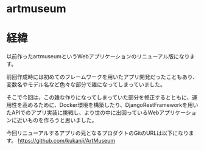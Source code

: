 # artmuseum

# 経緯
以前作ったartmuseumというWebアプリケーションのリニューアル版になります。

前回作成時には初めてのフレームワークを用いたアプリ開発だったこともあり、変数名やモデル名など色々な部分で雑になってしまっていました。

そこで今回は、この雑な作りになってしまっていた部分を修正するとともに、運用性を高めるために、Docker環境を構築したり、DjangoRestFrameworkを用いたAPIでのアプリ実装に挑戦し、より世の中に出回っているWebアプリケーションに近いものを作ろうと思いました。

今回リニューアルするアプリの元となるプロダクトのGitのURLは以下になります。
https://github.com/kukanji/ArtMuseum
